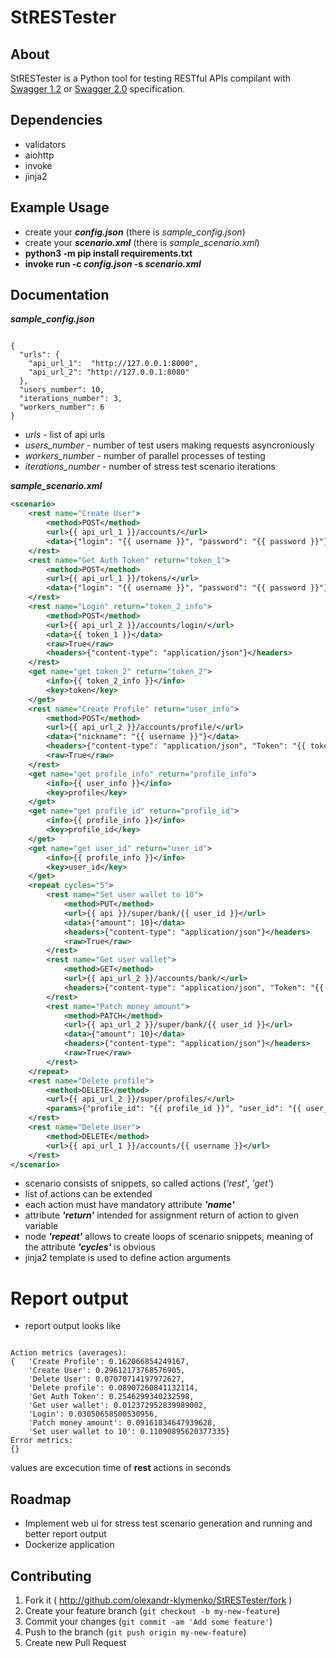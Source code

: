# StRESTester

## About

StRESTester is a Python tool for testing RESTful APIs compilant with [Swagger 1.2](https://github.com/swagger-api/swagger-spec/blob/master/versions/1.2.md) or [Swagger 2.0](https://github.com/swagger-api/swagger-spec/blob/master/versions/2.0.md) specification.

## Dependencies
* validators
* aiohttp
* invoke
* jinja2


## Example Usage

* create your <b><i>config.json</i></b> (there is <i>sample_config.json</i>)
* create your <b><i>scenario.xml</i></b> (there is <i>sample_scenario.xml</i>)
* <b>python3 -m pip install requirements.txt</b>
* <b>invoke run -c <i>config.json</i> -s <i>scenario.xml</i></b>

## Documentation

<b><i>sample_config.json</i></b>
<pre><code>
{
  "urls": {
    "api_url_1":  "http://127.0.0.1:8000",
    "api_url_2": "http://127.0.0.1:8080"
  },
  "users_number": 10,
  "iterations_number": 3,
  "workers_number": 6
}
</code></pre>
* _urls_ - list of api urls
* _users_number_ - number of test users making requests asyncroniously
* _workers_number_ - number of parallel processes of testing
* _iterations_number_ - number of stress test scenario iterations

<b><i>sample_scenario.xml</i></b>
``` xml
<scenario>
    <rest name="Create User">
        <method>POST</method>
        <url>{{ api_url_1 }}/accounts/</url>
        <data>{"login": "{{ username }}", "password": "{{ password }}"}</data>
    </rest>
    <rest name="Get Auth Token" return="token_1">
        <method>POST</method>
        <url>{{ api_url_1 }}/tokens/</url>
        <data>{"login": "{{ username }}", "password": "{{ password }}"}</data>
    </rest>
    <rest name="Login" return="token_2_info">
        <method>POST</method>
        <url>{{ api_url_2 }}/accounts/login/</url>
        <data>{{ token_1 }}</data>
        <raw>True</raw>
        <headers>{"content-type": "application/json"}</headers>
    </rest>
    <get name="get token_2" return="token_2">
        <info>{{ token_2_info }}</info>
        <key>token</key>
    </get>
    <rest name="Create Profile" return="user_info">
        <method>POST</method>
        <url>{{ api_url_2 }}/accounts/profile/</url>
        <data>{"nickname": "{{ username }}"}</data>
        <headers>{"content-type": "application/json", "Token": "{{ token_2 }}"}</headers>
        <raw>True</raw>
    </rest>
    <get name="get profile_info" return="profile_info">
        <info>{{ user_info }}</info>
        <key>profile</key>
    </get>
    <get name="get profile_id" return="profile_id">
        <info>{{ profile_info }}</info>
        <key>profile_id</key>
    </get>
    <get name="get user_id" return="user_id">
        <info>{{ profile_info }}</info>
        <key>user_id</key>
    </get>
    <repeat cycles="5">
        <rest name="Set user wallet to 10">
            <method>PUT</method>
            <url>{{ api }}/super/bank/{{ user_id }}</url>
            <data>{"amount": 10}</data>
            <headers>{"content-type": "application/json"}</headers>
            <raw>True</raw>
        </rest>
        <rest name="Get user wallet">
            <method>GET</method>
            <url>{{ api_url_2 }}/accounts/bank/</url>
            <headers>{"content-type": "application/json", "Token": "{{ token_2 }}" }</headers>
        </rest>
        <rest name="Patch money amount">
            <method>PATCH</method>
            <url>{{ api_url_2 }}/super/bank/{{ user_id }}</url>
            <data>{"amount": 10}</data>
            <headers>{"content-type": "application/json"}</headers>
            <raw>True</raw>
        </rest>
    </repeat>
    <rest name="Delete profile">
        <method>DELETE</method>
        <url>{{ api_url_2 }}/super/profiles/</url>
        <params>{"profile_id": "{{ profile_id }}", "user_id": "{{ user_id }}"}</params>
    </rest>
    <rest name="Delete User">
        <method>DELETE</method>
        <url>{{ api_url_1 }}/accounts/{{ username }}</url>
    </rest>
</scenario>
```
* scenario consists of snippets, so called actions (_'rest'_, _'get'_)
* list of actions can be extended
* each action must have mandatory attribute <b>_'name'_</b>
* attribute <b>_'return'_</b> intended for assignment return of action to given variable
* node <b>_'repeat'_</b> allows to create loops of scenario snippets, meaning of the attribute <b>_'cycles'_</b> is obvious
* jinja2 template is used to define action arguments

# Report output
* report output looks like
<pre><code>
Action metrics (averages):
{   'Create Profile': 0.162066854249167,
    'Create User': 0.29612173768576905,
    'Delete User': 0.07070714197972627,
    'Delete profile': 0.08907260841132114,
    'Get Auth Token': 0.2546299340232598,
    'Get user wallet': 0.012372952839989002,
    'Login': 0.03050658500530956,
    'Patch money amount': 0.09161834647939628,
    'Set user wallet to 10': 0.11090895620377335}
Error metrics:
{}
</code></pre>
values are excecution time of <b>rest</b> actions in seconds

## Roadmap
* Implement web ui for stress test scenario generation and running and better report  output
* Dockerize application


## Contributing

1. Fork it ( http://github.com/olexandr-klymenko/StRESTester/fork )
2. Create your feature branch (`git checkout -b my-new-feature`)
3. Commit your changes (`git commit -am 'Add some feature'`)
4. Push to the branch (`git push origin my-new-feature`)
5. Create new Pull Request
